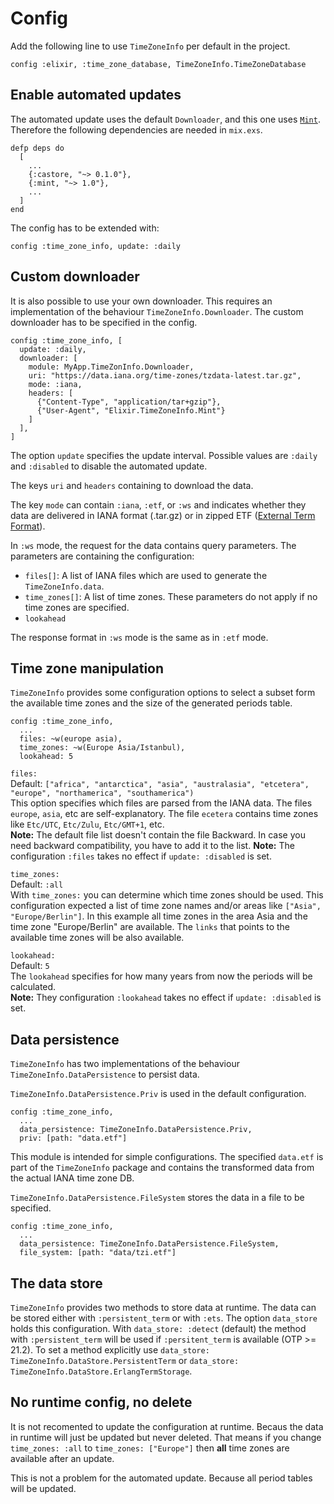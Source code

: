# Config

Add the following line to use `TimeZoneInfo` per default in the project.
```
config :elixir, :time_zone_database, TimeZoneInfo.TimeZoneDatabase
```

## Enable automated updates

The automated update uses the default `Downloader`, and this one uses
[`Mint`](https://github.com/elixir-mint/mint). Therefore the following
dependencies are needed in `mix.exs`.
```
defp deps do
  [
    ...
    {:castore, "~> 0.1.0"},
    {:mint, "~> 1.0"},
    ...
  ]
end
```
The config has to be extended with:
```
config :time_zone_info, update: :daily
```

## Custom downloader

It is also possible to use your own downloader. This requires an implementation
of the behaviour `TimeZoneInfo.Downloader`. The custom downloader has to be
specified in the config.
```
config :time_zone_info, [
  update: :daily,
  downloader: [
    module: MyApp.TimeZonInfo.Downloader,
    uri: "https://data.iana.org/time-zones/tzdata-latest.tar.gz",
    mode: :iana,
    headers: [
      {"Content-Type", "application/tar+gzip"},
      {"User-Agent", "Elixir.TimeZoneInfo.Mint"}
    ]
  ],
]
```

The option `update` specifies the update interval. Possible values are `:daily`
and `:disabled` to disable the automated update.

The keys `uri` and `headers` containing to download the data.

The key `mode` can contain `:iana`, `:etf`, or `:ws` and indicates whether they
data are delivered in IANA format (.tar.gz) or in zipped ETF
([External Term Format](http://erlang.org/doc/apps/erts/erl_ext_dist.html)).

In `:ws` mode, the request for the data contains query parameters. The parameters
are containing the configuration:
- `files[]`: A list of IANA files which are used to generate the
  `TimeZoneInfo.data`.
- `time_zones[]`: A list of time zones. These parameters do not apply if no
  time zones are specified.
- `lookahead`

The response format in `:ws` mode is the same as in `:etf` mode.

## Time zone manipulation

`TimeZoneInfo` provides some configuration options to select a subset form the
available time zones and the size of the generated periods table.

```
config :time_zone_info,
  ...
  files: ~w(europe asia),
  time_zones: ~w(Europe Asia/Istanbul),
  lookahead: 5
```

`files:`\
Default: `["africa", "antarctica", "asia", "australasia", "etcetera", "europe",
"northamerica", "southamerica")`\
This option specifies which files are parsed from the IANA data. The files
`europe`, `asia`, etc are self-explanatory. The file `ecetera` contains time
zones like `Etc/UTC`, `Etc/Zulu`, `Etc/GMT+1`, etc.\
**Note:** The default file list doesn't contain the file Backward. In case you
need backward compatibility, you have to add it to the list.
**Note:** The configuration `:files` takes no effect if `update: :disabled` is
set.

`time_zones:`\
Default: `:all`\
With `time_zones:` you can determine which time zones should be used. This
configuration expected a list of time zone names and/or areas like
`["Asia", "Europe/Berlin"]`. In this example all time zones in the area Asia and
the time zone "Europe/Berlin" are available. The `links` that points to the
available time zones will be also available.

`lookahead:`\
Default: `5`\
The `lookahead` specifies for how many years from now the periods will be
calculated.\
**Note:** They configuration `:lookahead` takes no effect if `update: :disabled`
is set.

## Data persistence

`TimeZoneInfo` has two implementations of the behaviour
`TimeZoneInfo.DataPersistence` to persist data.

`TimeZoneInfo.DataPersistence.Priv` is used in the default configuration.
```
config :time_zone_info,
  ...
  data_persistence: TimeZoneInfo.DataPersistence.Priv,
  priv: [path: "data.etf"]
```
This module is intended for simple configurations. The specified `data.etf` is
part of the `TimeZoneInfo` package and contains the transformed data from the
actual IANA time zone DB.

`TimeZoneInfo.DataPersistence.FileSystem` stores the data in a file to be
specified.
```
config :time_zone_info,
  ...
  data_persistence: TimeZoneInfo.DataPersistence.FileSystem,
  file_system: [path: "data/tzi.etf"]
```

## The data store

`TimeZoneInfo` provides two methods to store data at runtime.
The data can be stored either with `:persistent_term` or with `:ets`. The option
`data_store` holds this configuration. With `data_store: :detect` (default) the
method with `:persistent_term` will be used if `:persitent_term` is available
(OTP >= 21.2). To set a method explicitly use
`data_store: TimeZoneInfo.DataStore.PersistentTerm` or
`data_store: TimeZoneInfo.DataStore.ErlangTermStorage`.

## No runtime config, no delete

It is not recomented to update the configuration at runtime. Becaus the data
in runtime will just be updated but never deleted. That means if you change
`time_zones: :all` to `time_zones: ["Europe"]` then **all** time zones are
available after an update.

This is not a problem for the automated update. Because all period tables will
be updated.
